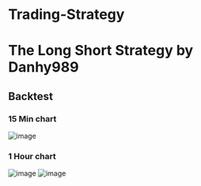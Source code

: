 # Trading-Strategy

# The Long Short Strategy by Danhy989
## Backtest
### 15 Min chart
![image](https://user-images.githubusercontent.com/24559824/123744091-7278ff80-d8d8-11eb-98ea-e7afb58b81cc.png)
### 1 Hour chart
![image](https://user-images.githubusercontent.com/24559824/123745005-d2bc7100-d8d9-11eb-9750-d215f61247fd.png)
![image](https://user-images.githubusercontent.com/24559824/123756115-cc80c180-d8e6-11eb-8de5-f4b71b7597de.png)

